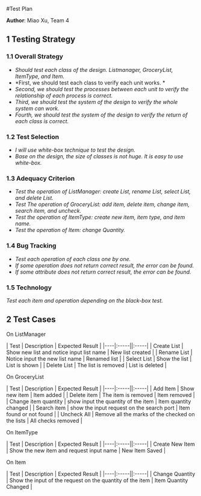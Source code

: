 #Test Plan

**Author**: Miao Xu, Team 4

## 1 Testing Strategy

### 1.1 Overall Strategy
- *Should test each class of the design. Listmanager, GroceryList, ItemType, and Item.*
- *First, we should test each class to verify each unit works. *
- *Second, we should test the processes between each unit to verify the relationship of each process is correct.*
- *Third, we should test the system of the design to verify the whole system can work.*
- *Fourth, we should test the system of the design to verify the return of each class is correct.*

### 1.2 Test Selection
- *I will use white-box technique to test the design.*
- *Base on the design, the size of classes is not huge. It is easy to use white-box.*

### 1.3 Adequacy Criterion
- *Test the operation of ListManager: create List, rename List, select List, and delete List.*
- *Test The operation of GroceryList: add item, delete item, change item, search item, and uncheck.*
- *Test the operation of ItemType: create new item, item type, and item name.*
- *Test the operation of Item: change Quantity.*

### 1.4 Bug Tracking
- *Test each operation of each class one by one.*
- *If some operation does not return correct result, the error can be found.*
- *If some attribute does not return correct result, the error can be found.*

### 1.5 Technology
*Test each item and operation depending on the black-box test.*

## 2 Test Cases
On ListManager

| Test | Description | Expected Result |
|----|:-----||:-----|
| Create List | Show new list and notice input list name | New list created |
| Rename List | Notice input the new list name | Renamed list |
| Select List | Show the list | List is shown |
| Delete List | The list is removed | List is deleted |

On GroceryList

| Test | Description | Expected Result |
|----|:-----||:-----|
| Add Item | Show new item | Item added |
| Delete item | The item is removed | Item removed |
| Change item quantity | show input the quantity of the item | Item quantity changed |
| Search item | show the input request on the search port | Item found or not found |
| Uncheck All | Remove all the marks of the checked on the lists | All checks removed |

On ItemType

| Test | Description | Expected Result |
|----|:-----||:-----|
| Create New Item | Show the new item and request input name | New Item Saved |

On Item

| Test | Description | Expected Result |
|----|:-----||:-----|
| Change Quantity | Show the input of the request on the quantity of the item | Item Quantity Changed |






